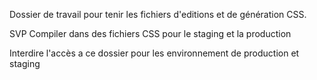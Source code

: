 Dossier de travail pour tenir les fichiers d'editions et de génération CSS.

SVP Compiler dans des fichiers CSS pour le staging et la production

Interdire l'accès a ce dossier pour les environnement de production et staging

